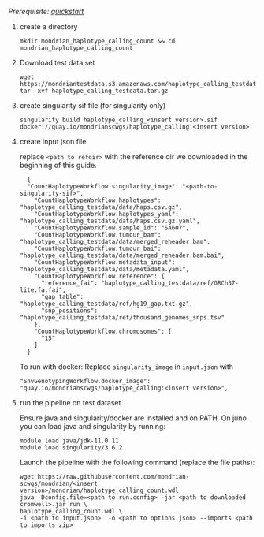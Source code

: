 

*Prerequisite: [quickstart](README.md)*


1. create a directory 
    ```
    mkdir mondrian_haplotype_calling_count && cd mondrian_haplotype_calling_count
    ```
2. Download test data set

    ```
    wget https://mondriantestdata.s3.amazonaws.com/haplotype_calling_testdata.tar.gz
    tar -xvf haplotype_calling_testdata.tar.gz
    ```
3. create singularity sif file (for singularity only)
    ```
    singularity build haplotype_calling_<insert version>.sif docker://quay.io/mondrianscwgs/haplotype_calling:<insert version>
    ```


4. create input json file

    replace `<path to refdir>` with the reference dir we downloaded in the beginning of this guide.
    
    ```
      {
      "CountHaplotypeWorkflow.singularity_image": "<path-to-singularity-sif>",
        "CountHaplotypeWorkflow.haplotypes": "haplotype_calling_testdata/data/haps.csv.gz",
        "CountHaplotypeWorkflow.haplotypes_yaml": "haplotype_calling_testdata/data/haps.csv.gz.yaml",
        "CountHaplotypeWorkflow.sample_id": "SA607",
        "CountHaplotypeWorkflow.tumour_bam": "haplotype_calling_testdata/data/merged_reheader.bam",
        "CountHaplotypeWorkflow.tumour_bai": "haplotype_calling_testdata/data/merged_reheader.bam.bai",
        "CountHaplotypeWorkflow.metadata_input": "haplotype_calling_testdata/data/metadata.yaml",
        "CountHaplotypeWorkflow.reference": {
          "reference_fai": "haplotype_calling_testdata/ref/GRCh37-lite.fa.fai",
          "gap_table": "haplotype_calling_testdata/ref/hg19_gap.txt.gz",
          "snp_positions": "haplotype_calling_testdata/ref/thousand_genomes_snps.tsv"
        },
        "CountHaplotypeWorkflow.chromosomes": [
          "15"
        ]
      }
    ```        

    To run with docker: Replace `singularity_image` in `input.json` with
    ```
    "SnvGenotypingWorkflow.docker_image": "quay.io/mondrianscwgs/haplotype_calling:<insert version>",
    ```

5. run the pipeline on test dataset

    Ensure java and singularity/docker are installed and on PATH. On juno you can load  java and singularity by running:
    
    ```
    module load java/jdk-11.0.11
    module load singularity/3.6.2
    ```
    
    Launch the pipeline with the following command (replace the file paths):
    
    ```
    wget https://raw.githubusercontent.com/mondrian-scwgs/mondrian/<insert version>/mondrian/haplotype_calling_count.wdl
    java -Dconfig.file=<path to run.config> -jar <path to downloaded cromwell>.jar run \
    haplotype_calling_count.wdl \
    -i <path to input.json>  -o <path to options.json> --imports <path to imports zip>
    ```
